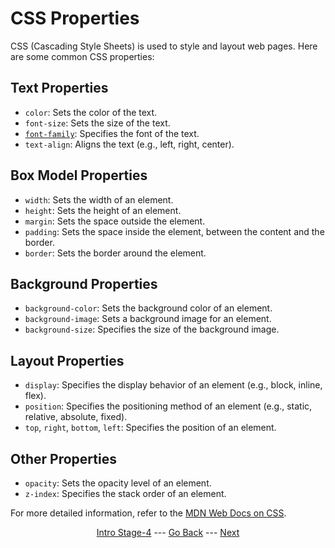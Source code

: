 # CSS Properties

CSS (Cascading Style Sheets) is used to style and layout web pages. Here are some common CSS properties:

## Text Properties
- `color`: Sets the color of the text.
- `font-size`: Sets the size of the text.
- [`font-family`](font-family.md): Specifies the font of the text.
- `text-align`: Aligns the text (e.g., left, right, center).

## Box Model Properties
- `width`: Sets the width of an element.
- `height`: Sets the height of an element.
- `margin`: Sets the space outside the element.
- `padding`: Sets the space inside the element, between the content and the border.
- `border`: Sets the border around the element.

## Background Properties
- `background-color`: Sets the background color of an element.
- `background-image`: Sets a background image for an element.
- `background-size`: Specifies the size of the background image.

## Layout Properties
- `display`: Specifies the display behavior of an element (e.g., block, inline, flex).
- `position`: Specifies the positioning method of an element (e.g., static, relative, absolute, fixed).
- `top`, `right`, `bottom`, `left`: Specifies the position of an element.

## Other Properties
- `opacity`: Sets the opacity level of an element.
- `z-index`: Specifies the stack order of an element.

For more detailed information, refer to the [MDN Web Docs on CSS](https://developer.mozilla.org/en-US/docs/Web/CSS).

<div align="center">

[Intro Stage-4](/Stage-4/) --- [Go Back](/Stage-4/CSS-Colors.md)  ---  [Next](/Stage-4/CSS-Selectors.md)

</div>